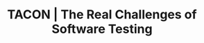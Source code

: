 ---
layout: content_post
title:  "TACON | The Real Challenges of Software Testing"
tags:
content_pieces: 
    - type: speakerdeck
      url: https://speakerdeck.com/player/a0d79c49bfe143be8b44d8e8437c5f98
---